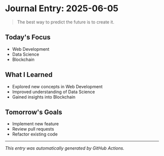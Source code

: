 # Journal Entry: 2025-06-05

> The best way to predict the future is to create it.

## Today's Focus
- Web Development
- Data Science
- Blockchain

## What I Learned
- Explored new concepts in Web Development
- Improved understanding of Data Science
- Gained insights into Blockchain

## Tomorrow's Goals
- Implement new feature
- Review pull requests
- Refactor existing code

---
*This entry was automatically generated by GitHub Actions.*